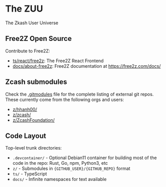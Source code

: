# The ZUU

The Zkash User Universe

## Free2Z Open Source

Contribute to Free2Z:

* [ts/react/free2z](./ts/react/free2z/): The Free2Z React Frontend
* [docs/about-free2z](./docs/about-free2z/): Free2Z documentation at https://free2z.com/docs/

## Zcash submodules

Check the [.gitmodules](./.gitmodules) file for the complete listing
of external git repos. These currently come from the following orgs and users:

* [z/hhanh00/](https://github.com/hhanh00)
* [z/zcash/](https://github.com/zcash)
* [z/ZcashFoundation/](https://github.com/ZcashFoundation)

## Code Layout

Top-level trunk directories:

* `.devcontainer/` - Optional Debian11 container for building most of the code
  in the repo: Rust, Go, npm, Python3, etc
* `z/` - Submodules in `{GITHUB_USER}/{GITHUB_REPO}` format
* `ts/` - TypeScript
* `docs/` - Infinite namespaces for text available
